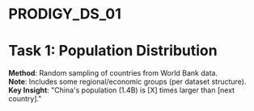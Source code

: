 # PRODIGY_DS_01

# Task 1: Population Distribution

**Method**: Random sampling of countries from World Bank data.  
**Note**: Includes some regional/economic groups (per dataset structure).  
**Key Insight**: "China's population (1.4B) is [X] times larger than [next country]."
